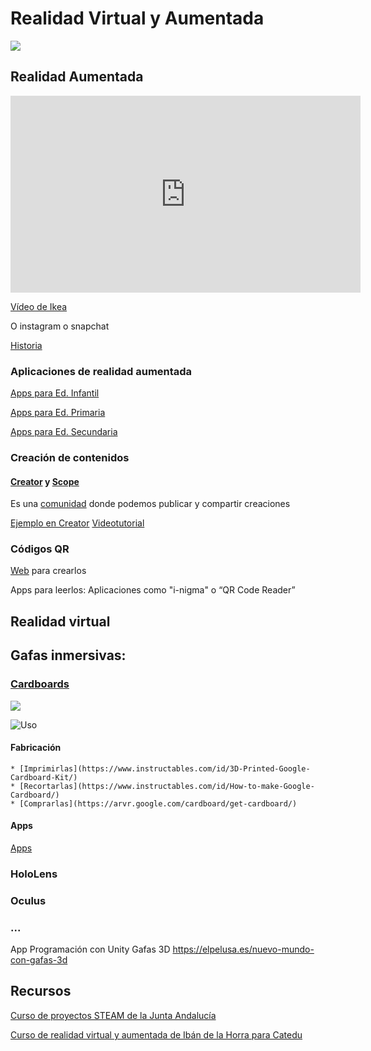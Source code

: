 # Realidad Virtual y Aumentada

![](https://www.unitag.io/qreator/generate?crs=xnjFkEn%252FP85fCPDXJ%252FXXKnPnKU%252FtWVh9E7ei8Ex%252BR4XsTvus59MiRl4OtJ5Y%252F3aRXopA7Qn4wJ6m3qLfsP4IWv39ocSd3mMczmj1AuyiW6K%252F58n8n8s5NK61vAUi6GUR9QhYs1xUoNWG3PC4owAgU1Q%252FHThW3FIfdeEUqZ%252BlJgc%253D&crd=fhOysE0g3Bah%252BuqXA7NPQx2rrS2o9rjHfmG68tV%252F4kylibNjKGl2GGC8IAoEo6rKgwkb1fpkaZPApHKzcfkZGyMsecxbeLHcNyZc3SXr4FDHwPNUVPaqglGbjk8LdT9CRKZZeWnDDep2xIT%252BCyNTg%252FRc%252B2xrIWgE4HeocGM2N31agpZmso2N%252Fds68%252FpaSn5z)


## Realidad Aumentada

<iframe width="560" height="315" src="https://www.youtube.com/embed/wukvYKi7UrI" frameborder="0" allow="accelerometer; autoplay; encrypted-media; gyroscope; picture-in-picture" allowfullscreen></iframe>

[Vídeo de Ikea](https://www.youtube.com/watch?v=wukvYKi7UrI)

O instagram o snapchat

[Historia](https://catedu.gitbooks.io/introduccion-a-la-realidad-aumentada/content/conceptos-basicos-historia.html)

### Aplicaciones de realidad aumentada

[Apps para Ed. Infantil](https://catedu.gitbooks.io/introduccion-a-la-realidad-aumentada/content/apps-de-realidad-aumentada-ed-infantil.html)

[Apps para Ed. Primaria](https://catedu.gitbooks.io/introduccion-a-la-realidad-aumentada/content/apps-de-realidad-aumentada-ed-primaria.html)

[Apps para Ed. Secundaria](https://catedu.gitbooks.io/introduccion-a-la-realidad-aumentada/content/apps-de-realidad-aumentada-ed-secundaria-bachillerato.html)

### Creación de contenidos

#### [Creator](http://www.aumentaty.com/community/es/) y [Scope](https://play.google.com/store/apps/details?id=com.aumentaty.scope&hl=es)

Es una [comunidad](http://www.aumentaty.com/community/es/) donde podemos publicar y compartir creaciones

[Ejemplo en Creator](https://moodle.catedu.es/mod/book/view.php?id=9981&chapterid=453) [Videotutorial](https://moodle.catedu.es/mod/book/view.php?id=1000&chapterid=26)


### Códigos QR

[Web](https://www.unitag.io/es/qrcode) para crearlos

Apps para leerlos: Aplicaciones como "i-nigma" o “QR Code Reader”

## Realidad virtual

## Gafas inmersivas:

### [Cardboards](https://arvr.google.com/intl/es_es/cardboard/)

![](https://images-na.ssl-images-amazon.com/images/I/61SHCTHeWGL._SX679_.jpg)

![Uso](https://techviral.net/wp-content/uploads/2016/08/Use-Google-Cardboard-In-The-Phone-Not-Having-Gyroscope-Sensor.jpg)

#### Fabricación

    * [Imprimirlas](https://www.instructables.com/id/3D-Printed-Google-Cardboard-Kit/)
    * [Recortarlas](https://www.instructables.com/id/How-to-make-Google-Cardboard/)
    * [Comprarlas](https://arvr.google.com/cardboard/get-cardboard/)

#### Apps

[Apps](https://arvr.google.com/intl/es_es/cardboard/apps/)

### HoloLens
### Oculus
### ...

App
Programación con Unity
Gafas 3D https://elpelusa.es/nuevo-mundo-con-gafas-3d

## Recursos

[Curso de proyectos STEAM de la Junta Andalucía](https://educacionadistancia.juntadeandalucia.es/profesorado/autoformacion/course/view.php?id=150&section=6)

[Curso de realidad virtual y aumentada de Ibán de la Horra para Catedu](https://catedu.gitbooks.io/introduccion-a-la-realidad-aumentada/content/)